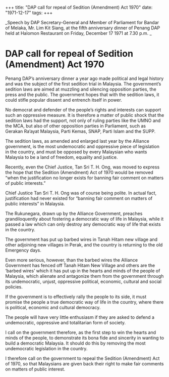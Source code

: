 +++ 
title: "DAP call for repeal of Sedition (Amendment) Act 1970"
date: "1971-12-17"
tags:
+++

_Speech by DAP Secretary-General and Member of Parliament for Bandar of Melaka, Mr. Lim Kit Siang, at the fifth anniversary dinner of Penang DAP held at Halomon Restaurant on Friday, December 17 1971 at 7.30 p.m.
_
# DAP call for repeal of Sedition (Amendment) Act 1970

Penang DAP’s anniversary dinner a year ago made political and legal history and was the subject of the first sedition trial in Malaysia.
The government’s sedition laws are aimed at muzzling and silencing opposition parties, the press and the public. The government hopes that with the sedition laws, it could stifle popular dissent and entrench itself in power.

No democrat and defender of the people’s rights and interests can support such an oppressive measure. It is therefore a matter of public shock that the sedition laws had the support, not only of ruling parties like the UMNO and the MCA, but also of other opposition parties in Parliament, such as Gerakan Ra’ayat Malaysia, Parti Kemas, SNAP, Parti Islam and the SUPP.</u>

The sedition laws, as amended and enlarged last year by the Alliance government, is the most undemocratic and oppressive piece of legislation in the country, and must be opposed by every Malaysian who wants Malaysia to be a land of freedom, equality and justice.

Recently, even the Chief Justice, Tan Sri T. H. Ong, was moved to express the hope that the Sedition (Amendment) Act of 1970 would be removed “when the justification no longer exists for banning fair comment on matters of public interests.”

Chief Justice Tan Sri T. H. Ong was of course being polite. In actual fact, justification had never existed for “banning fair comment on matters of public interests” in Malaysia.

The Rukunegara, drawn up by the Alliance Government, preaches grandiloquently about fostering a democratic way of life in Malaysia, while it passed a law which can only destroy any democratic  way of life that exists in the country.

The government has put up barbed wires in Tanah Hitam new village and other adjoining new villages in Perak, and the country is returning to the old Emergency days.

Even more serious, however, than the barbed wires the Alliance Government has fenced off Tanah Hitam New Village and others are the ‘barbed wires’ which it has put up in the hearts and minds of the people of Malaysia, which alienate and antagonize them from the government through its undemocratic, unjust, oppressive political, economic, cultural and social policies.

If the government is to effectively rally the people to its side, it must promise the people a true democratic way of life in the country, where there is political, economic and cultural democracy.

The people will have very little enthusiasm if they are asked to defend a undemocratic, oppressive and totalitarian form of society.

I call on the government therefore, as the first step to win the hearts and minds of the people, to demonstrate its bona fide and sincerity in wanting to build a democratic Malaysia. It should do this by removing the most undemocratic legislation in the country.

I therefore call on the government to repeal the Sedition (Amendment) Act of 1970, so that Malaysians are given back their right to make fair comments on matters of public interest.


 
